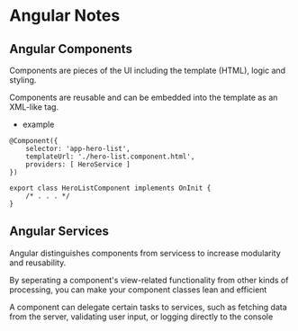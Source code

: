 # Angular Notes

## Angular Components

Components are pieces of the UI including the template (HTML), logic and styling.

Components are reusable and can be embedded into the template as an XML-like tag.

- example

``` 
@Component({
    selector: 'app-hero-list',
    templateUrl: './hero-list.component.html',
    providers: [ HeroService ]
})

export class HeroListComponent implements OnInit {
    /* . . . */ 
}
```

## Angular Services

Angular distinguishes components from servicess to increase modularity and reusability.

By seperating a component's view-related functionality from other kinds of processing, you can make your component classes lean and efficient

A component can delegate certain tasks to services, such as fetching data from the server, validating user input, or logging directly to the console


